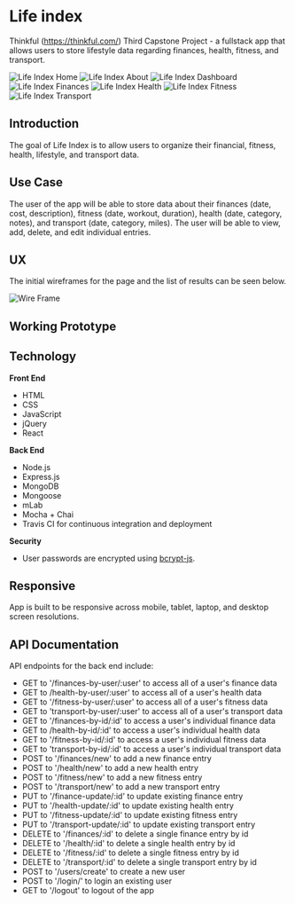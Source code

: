 # Life index
Thinkful (https://thinkful.com/) Third Capstone Project - a fullstack app that allows users to store lifestyle data regarding finances, health, fitness, and transport.

![Life Index Home](https://github.com/annalyncs/life-index-react-capstone/blob/master/assets/screenshots/landing%20page.png?raw=true)
![Life Index About](https://github.com/annalyncs/life-index-react-capstone/blob/master/assets/screenshots/about%20page.png?raw=true)
![Life Index Dashboard](https://github.com/annalyncs/life-index-react-capstone/blob/master/assets/screenshots/dashboard.png?raw=true)
![Life Index Finances](https://github.com/annalyncs/life-index-react-capstone/blob/master/assets/screenshots/finance%20data.png?raw=true)
![Life Index Health](https://github.com/annalyncs/life-index-react-capstone/blob/master/assets/screenshots/health%20data.png?raw=true)
![Life Index Fitness](https://github.com/annalyncs/life-index-react-capstone/blob/master/assets/screenshots/fitness%20data.png?raw=true)
![Life Index Transport](https://github.com/annalyncs/life-index-react-capstone/blob/master/assets/screenshots/transport%20data.png?raw=true)


## Introduction
The goal of Life Index is to allow users to organize their financial, fitness, health, lifestyle, and transport data.

## Use Case
The user of the app will be able to store data about their finances (date, cost, description), fitness (date, workout, duration), health (date, category, notes), and transport (date, category, miles). The user will be able to view, add, delete, and edit individual entries.


## UX
The initial wireframes for the page and the list of results can be seen below.

![Wire Frame](https://github.com/annalyncs/life-index-react-capstone/blob/master/assets/life-index-wireframe.jpg?raw=true)

## Working Prototype


## Technology

**Front End**

* HTML
* CSS
* JavaScript
* jQuery
* React

**Back End**

* Node.js
* Express.js
* MongoDB
* Mongoose
* mLab
* Mocha + Chai
* Travis CI for continuous integration and deployment

**Security**
* User passwords are encrypted using [bcrypt-js](https://github.com/dcodeIO/bcrypt.js).

## Responsive

App is built to be responsive across mobile, tablet, laptop, and desktop screen resolutions.

## API Documentation

API endpoints for the back end include:
* GET to '/finances-by-user/:user' to access all of a user's finance data
* GET to /health-by-user/:user' to access all of a user's health data
* GET to '/fitness-by-user/:user' to access all of a user's fitness data
* GET to 'transport-by-user/:user' to access all of a user's transport data
* GET to '/finances-by-id/:id' to access a user's individual finance data
* GET to /health-by-id/:id' to access a user's individual health data
* GET to '/fitness-by-id/:id' to access a user's individual fitness data
* GET to 'transport-by-id/:id' to access a user's individual transport data
* POST to '/finances/new' to add a new finance entry
* POST to '/health/new' to add a new health entry
* POST to '/fitness/new' to add a new fitness entry
* POST to '/transport/new' to add a new transport entry
* PUT to '/finance-update/:id' to update existing finance entry
* PUT to '/health-update/:id' to update existing health entry
* PUT to '/fitness-update/:id' to update existing fitness entry
* PUT to '/transport-update/:id' to update existing transport entry
* DELETE to '/finances/:id' to delete a single finance entry by id
* DELETE to '/health/:id' to delete a single health entry by id
* DELETE to '/fitness/:id' to delete a single fitness entry by id
* DELETE to '/transport/:id' to delete a single transport entry by id
* POST to '/users/create' to create a new user
* POST to '/login/' to login an existing user
* GET to '/logout' to logout of the app
